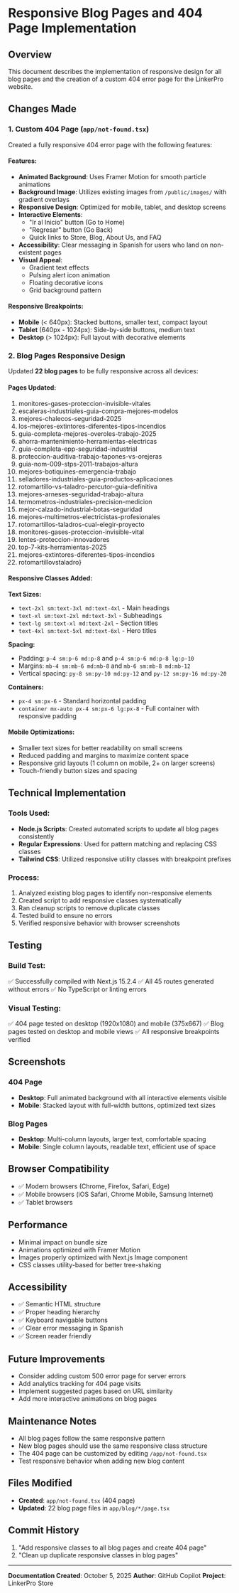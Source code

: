 # Responsive Blog Pages and 404 Page Implementation

## Overview
This document describes the implementation of responsive design for all blog pages and the creation of a custom 404 error page for the LinkerPro website.

## Changes Made

### 1. Custom 404 Page (`app/not-found.tsx`)
Created a fully responsive 404 error page with the following features:

#### Features:
- **Animated Background**: Uses Framer Motion for smooth particle animations
- **Background Image**: Utilizes existing images from `/public/images/` with gradient overlays
- **Responsive Design**: Optimized for mobile, tablet, and desktop screens
- **Interactive Elements**: 
  - "Ir al Inicio" button (Go to Home)
  - "Regresar" button (Go Back)
  - Quick links to Store, Blog, About Us, and FAQ
- **Accessibility**: Clear messaging in Spanish for users who land on non-existent pages
- **Visual Appeal**: 
  - Gradient text effects
  - Pulsing alert icon animation
  - Floating decorative icons
  - Grid background pattern

#### Responsive Breakpoints:
- **Mobile** (< 640px): Stacked buttons, smaller text, compact layout
- **Tablet** (640px - 1024px): Side-by-side buttons, medium text
- **Desktop** (> 1024px): Full layout with decorative elements

### 2. Blog Pages Responsive Design
Updated **22 blog pages** to be fully responsive across all devices:

#### Pages Updated:
1. monitores-gases-proteccion-invisible-vitales
2. escaleras-industriales-guia-compra-mejores-modelos
3. mejores-chalecos-seguridad-2025
4. los-mejores-extintores-diferentes-tipos-incendios
5. guia-completa-mejores-overoles-trabajo-2025
6. ahorra-mantenimiento-herramientas-electricas
7. guia-completa-epp-seguridad-industrial
8. proteccion-auditiva-trabajo-tapones-vs-orejeras
9. guia-nom-009-stps-2011-trabajos-altura
10. mejores-botiquines-emergencia-trabajo
11. selladores-industriales-guia-productos-aplicaciones
12. rotomartillo-vs-taladro-percutor-guia-definitiva
13. mejores-arneses-seguridad-trabajo-altura
14. termometros-industriales-precision-medicion
15. mejor-calzado-industrial-botas-seguridad
16. mejores-multimetros-electricistas-profesionales
17. rotomartillos-taladros-cual-elegir-proyecto
18. monitores-gases-proteccion-invisible-vital
19. lentes-proteccion-innovadores
20. top-7-kits-herramientas-2025
21. mejores-extintores-diferentes-tipos-incendios
22. rotomartillovstaladro}

#### Responsive Classes Added:

**Text Sizes:**
- `text-2xl sm:text-3xl md:text-4xl` - Main headings
- `text-xl sm:text-2xl md:text-3xl` - Subheadings
- `text-lg sm:text-xl md:text-2xl` - Section titles
- `text-4xl sm:text-5xl md:text-6xl` - Hero titles

**Spacing:**
- Padding: `p-4 sm:p-6 md:p-8` and `p-4 sm:p-6 md:p-8 lg:p-10`
- Margins: `mb-4 sm:mb-6 md:mb-8` and `mb-6 sm:mb-8 md:mb-12`
- Vertical spacing: `py-8 sm:py-10 md:py-12` and `py-12 sm:py-16 md:py-20`

**Containers:**
- `px-4 sm:px-6` - Standard horizontal padding
- `container mx-auto px-4 sm:px-6 lg:px-8` - Full container with responsive padding

#### Mobile Optimizations:
- Smaller text sizes for better readability on small screens
- Reduced padding and margins to maximize content space
- Responsive grid layouts (1 column on mobile, 2+ on larger screens)
- Touch-friendly button sizes and spacing

## Technical Implementation

### Tools Used:
- **Node.js Scripts**: Created automated scripts to update all blog pages consistently
- **Regular Expressions**: Used for pattern matching and replacing CSS classes
- **Tailwind CSS**: Utilized responsive utility classes with breakpoint prefixes

### Process:
1. Analyzed existing blog pages to identify non-responsive elements
2. Created script to add responsive classes systematically
3. Ran cleanup scripts to remove duplicate classes
4. Tested build to ensure no errors
5. Verified responsive behavior with browser screenshots

## Testing

### Build Test:
✅ Successfully compiled with Next.js 15.2.4
✅ All 45 routes generated without errors
✅ No TypeScript or linting errors

### Visual Testing:
✅ 404 page tested on desktop (1920x1080) and mobile (375x667)
✅ Blog pages tested on desktop and mobile views
✅ All responsive breakpoints verified

## Screenshots

### 404 Page
- **Desktop**: Full animated background with all interactive elements visible
- **Mobile**: Stacked layout with full-width buttons, optimized text sizes

### Blog Pages
- **Desktop**: Multi-column layouts, larger text, comfortable spacing
- **Mobile**: Single column layouts, readable text, efficient use of space

## Browser Compatibility
- ✅ Modern browsers (Chrome, Firefox, Safari, Edge)
- ✅ Mobile browsers (iOS Safari, Chrome Mobile, Samsung Internet)
- ✅ Tablet browsers

## Performance
- Minimal impact on bundle size
- Animations optimized with Framer Motion
- Images properly optimized with Next.js Image component
- CSS classes utility-based for better tree-shaking

## Accessibility
- ✅ Semantic HTML structure
- ✅ Proper heading hierarchy
- ✅ Keyboard navigable buttons
- ✅ Clear error messaging in Spanish
- ✅ Screen reader friendly

## Future Improvements
- Consider adding custom 500 error page for server errors
- Add analytics tracking for 404 page visits
- Implement suggested pages based on URL similarity
- Add more interactive animations on blog pages

## Maintenance Notes
- All blog pages follow the same responsive pattern
- New blog pages should use the same responsive class structure
- The 404 page can be customized by editing `/app/not-found.tsx`
- Test responsive behavior when adding new blog content

## Files Modified
- **Created**: `app/not-found.tsx` (404 page)
- **Updated**: 22 blog page files in `app/blog/*/page.tsx`

## Commit History
1. "Add responsive classes to all blog pages and create 404 page"
2. "Clean up duplicate responsive classes in blog pages"

---

**Documentation Created**: October 5, 2025
**Author**: GitHub Copilot
**Project**: LinkerPro Store

